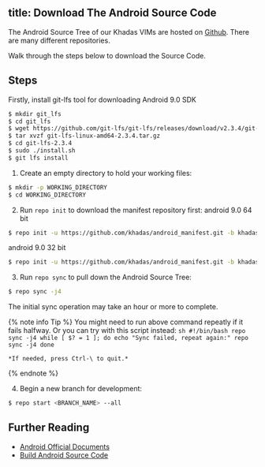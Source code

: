 title: Download The Android Source Code
---

The Android Source Tree of our Khadas VIMs are hosted on [Github](https://www.github.com/khadas). There are many different repositories.

Walk through the steps below to download the Source Code.

## Steps

Firstly, install git-lfs tool for downloading Android 9.0 SDK

```sh
$ mkdir git_lfs
$ cd git_lfs
$ wget https://github.com/git-lfs/git-lfs/releases/download/v2.3.4/git-lfs-linux-amd64-2.3.4.tar.gz
$ tar xvzf git-lfs-linux-amd64-2.3.4.tar.gz
$ cd git-lfs-2.3.4
$ sudo ./install.sh
$ git lfs install
```

1) Create an empty directory to hold your working files:

```sh
$ mkdir -p WORKING_DIRECTORY
$ cd WORKING_DIRECTORY
```

2) Run `repo init` to download the manifest repository first:
android 9.0 64 bit
```sh
$ repo init -u https://github.com/khadas/android_manifest.git -b khadas-vim3-p-64bit
```

android 9.0 32 bit
```sh
$ repo init -u https://github.com/khadas/android_manifest.git -b khadas-vims-pie
```

3) Run `repo sync` to pull down the Android Source Tree:

```sh
$ repo sync -j4
```
The initial sync operation may take an hour or more to complete.

{% note info Tip %}
	You might need to run above command repeatly if it fails halfway. Or you can try with this script instead:
	```sh
	#!/bin/bash
	repo sync -j4
	while [ $? = 1 ]; do
	echo "Sync failed, repeat again:"
	repo sync -j4
	done
	```
	
	*If needed, press Ctrl-\ to quit.*

{% endnote %}

4) Begin a new branch for development:

```sh
$ repo start <BRANCH_NAME> --all
```

## Further Reading
* [Android Official Documents](https://source.android.com/source/downloading.html)
* [Build Android Source Code](/android/vim3/BuildAndroid.html)
